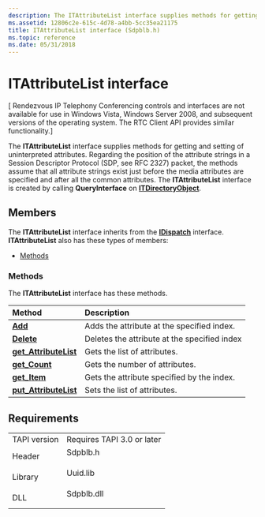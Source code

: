 ```yaml
---
description: The ITAttributeList interface supplies methods for getting and setting of uninterpreted attributes.
ms.assetid: 12806c2e-615c-4d78-a4bb-5cc35ea21175
title: ITAttributeList interface (Sdpblb.h)
ms.topic: reference
ms.date: 05/31/2018
---
```


# ITAttributeList interface

\[ Rendezvous IP Telephony Conferencing controls and interfaces are not available for use in Windows Vista, Windows Server 2008, and subsequent versions of the operating system. The RTC Client API provides similar functionality.\]

The **ITAttributeList** interface supplies methods for getting and setting of uninterpreted attributes. Regarding the position of the attribute strings in a Session Descriptor Protocol (SDP, see RFC 2327) packet, the methods assume that all attribute strings exist just before the media attributes are specified and after all the common attributes. The **ITAttributeList** interface is created by calling **QueryInterface** on [**ITDirectoryObject**](/windows/desktop/api/Rend/nn-rend-itdirectoryobject).

## Members

The **ITAttributeList** interface inherits from the [**IDispatch**](/windows/win32/api/oaidl/nn-oaidl-idispatch) interface. **ITAttributeList** also has these types of members:

-   [Methods](#methods)

### Methods

The **ITAttributeList** interface has these methods.



| Method                                                          | Description                                             |
|:----------------------------------------------------------------|:--------------------------------------------------------|
| [**Add**](itattributelist-add.md)                              | Adds the attribute at the specified index.<br/>   |
| [**Delete**](itattributelist-delete.md)                        | Deletes the attribute at the specified index<br/> |
| [**get\_AttributeList**](itattributelist-get-attributelist.md) | Gets the list of attributes.<br/>                 |
| [**get\_Count**](itattributelist-get-count.md)                 | Gets the number of attributes.<br/>               |
| [**get\_Item**](itattributelist-get-item.md)                   | Gets the attribute specified by the index.<br/>   |
| [**put\_AttributeList**](itattributelist-put-attributelist.md) | Sets the list of attributes.<br/>                 |



 

## Requirements



|                         |                                                                                       |
|-------------------------|---------------------------------------------------------------------------------------|
| TAPI version<br/> | Requires TAPI 3.0 or later<br/>                                                 |
| Header<br/>       | <dl> <dt>Sdpblb.h</dt> </dl>   |
| Library<br/>      | <dl> <dt>Uuid.lib</dt> </dl>   |
| DLL<br/>          | <dl> <dt>Sdpblb.dll</dt> </dl> |



 

